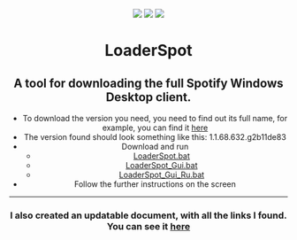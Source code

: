 <p align="center">                
      <a href="https://t.me/amd64fox"><img src="https://img.shields.io/badge/%40Amd64fox-%40Amd64fox-blue.svg?style=flat&logo=telegram&label=Telegram"></a>
      <a href="https://cutt.ly/8EH6NuH"><img src="https://img.shields.io/badge/Excel%20table--brightgreen.svg?style=flat&logo=microsoftexcel&label=Excel table"></a>
      <a href="https://github.com/amd64fox/LoaderSpot/releases"><img src="https://img.shields.io/github/downloads/amd64fox/LoaderSpot/total.svg?style=flat&label=Total downloads"></a>
      </p>

      





<center>
    <h1 align="center">LoaderSpot
</h1>
    <h2 align="center">A tool for downloading the full Spotify Windows Desktop client.</h4
        
</center>

      
- To download the version you need, you need to find out its full name, for example, you can find it [here](https://www.spotify.com/us/opensource)
- The version found should look something like this: 1.1.68.632.g2b11de83
- Download and run 
  - [LoaderSpot.bat](https://cutt.ly/pEvhtdr)
  - [LoaderSpot_Gui.bat](https://cutt.ly/9FbGCtv)
  - [LoaderSpot_Gui_Ru.bat](https://cutt.ly/UFbG7XG)
- Follow the further instructions on the screen
      
        
 * * *
      
<center>
<h3 align="center">I also created an updatable document, with all the links I found. You can see it <a href="https://cutt.ly/8EH6NuH">here</a></h4    
</center>
        

